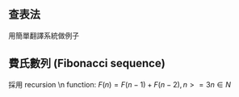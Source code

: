 ## 查表法
用簡單翻譯系統做例子

## 費氏數列 (Fibonacci sequence)
採用 recursion \n
function: $F(n) = F(n-1) + F(n-2),n>=3 n \in N$


